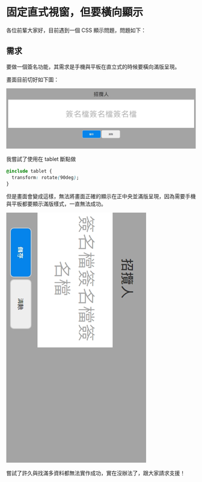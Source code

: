 # 固定直式視窗，但要橫向顯示

各位前輩大家好，目前遇到一個 CSS 顯示問題，問題如下：

## 需求

要做一個簽名功能，其需求是手機與平板在直立式的時候要橫向滿版呈現。

畫面目前切好如下圖：

![signature](./assets/signature.jpg)

我嘗試了使用在 tablet 斷點做

```css
@include tablet {
  transform: rotate(90deg);
}
```

但是畫面會變成這樣，無法將畫面正確的顯示在正中央並滿版呈現，因為需要手機與平板都要顯示滿版樣式，一直無法成功。

![transform](./assets/transform.jpg)

嘗試了許久與找滿多資料都無法實作成功，實在沒辦法了，跟大家請求支援！
